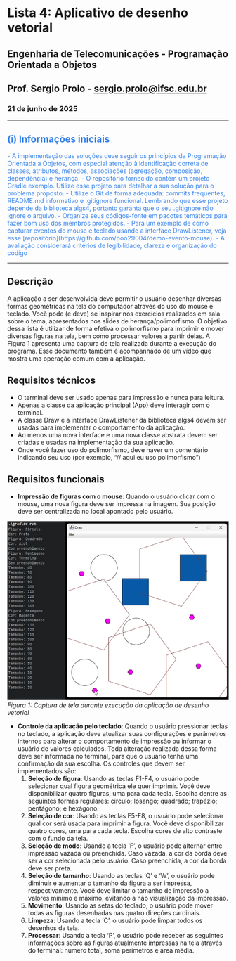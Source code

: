 # Lista 4: Aplicativo de desenho vetorial

## Engenharia de Telecomunicações - Programação Orientada a Objetos
## Prof. Sergio Prolo - sergio.prolo@ifsc.edu.br
### 21 de junho de 2025
---
## <span style="color: #3480eb;">(i) Informações iniciais</span>

<span style="color: #3480eb;">
- A implementação das soluções deve seguir os princípios da Programação Orientada a Objetos, com
especial atenção à identificação correta de classes, atributos, métodos, associações (agregação, composição, dependência) e herança.
- O repositório fornecido contém um projeto Gradle exemplo. Utilize esse projeto para detalhar a sua solução para o problema proposto.
- Utilize o Git de forma adequada: commits frequentes, README.md informativo e .gitignore funcional. Lembrando que esse projeto depende da biblioteca algs4, portanto garanta que o seu .gitignore não ignore o arquivo.
- Organize seus códigos-fonte em pacotes temáticos para fazer bom uso dos membros protegidos.
- Para um exemplo de como capturar eventos do mouse e teclado usando a interface DrawListener, veja esse [repositório](https://github.com/poo29004/demo-evento-mouse).
- A avaliação considerará critérios de legibilidade, clareza e organização do código
</span>

---
## Descrição
A aplicação a ser desenvolvida deve permitir o usuário desenhar diversas formas geométricas na tela do computador através do uso do mouse e teclado. Você pode (e deve) se inspirar nos exercícios realizados em sala sobre o tema, apresentados nos slides de herança/polimorfismo. O objetivo dessa lista é utilizar de forma efetiva o polimorfismo para imprimir e mover diversas figuras na tela, bem como processar valores a partir delas. A Figura 1 apresenta uma captura de tela realizada durante a execução do programa. Esse documento também é acompanhado de um vídeo que mostra uma operação comum com a aplicação.

## Requisitos técnicos
- O terminal deve ser usado apenas para impressão e nunca para leitura.
- Apenas a classe da aplicação principal (App) deve interagir com o terminal.
- A classe Draw e a interface DrawListener da biblioteca algs4 devem ser usadas para implementar o comportamento da aplicação.
- Ao menos uma nova interface e uma nova classe abstrata devem ser criadas e usadas na implementação da sua aplicação.
- Onde você fazer uso do polimorfismo, deve haver um comentário indicando seu uso (por exemplo, “// aqui eu uso polimorfismo”)

## Requisitos funcionais
- **Impressão de figuras com o mouse**: Quando o usuário clicar com o mouse, uma nova figura deve ser impressa na imagem. Sua posição deve ser centralizada no local apontado pelo usuário.

![Figura 1](image.png)
_Figura 1: Captura de tela durante execução da aplicação de desenho vetorial_

- **Controle da aplicação pelo teclado**: Quando o usuário pressionar teclas no teclado, a aplicação deve atualizar suas configurações e parâmetros internos para alterar o comportamento de impressão ou informar o usuário de valores calculados. Toda alteração realizada dessa forma deve ser informada no terminal, para que o usuário tenha uma confirmação da sua escolha. Os controles que devem ser implementados são:
    1. **Seleção de figura**: Usando as teclas F1-F4, o usuário pode selecionar qual figura geométrica ele quer imprimir. Você deve disponibilizar quatro figuras, uma para cada tecla. Escolha dentre as seguintes formas regulares: círculo; losango; quadrado; trapézio; pentágono; e hexágono.
    2. **Seleção de cor**: Usando as teclas F5-F8, o usuário pode selecionar qual cor será usada para imprimir a figura. Você deve disponibilizar quatro cores, uma para cada tecla. Escolha cores de alto contraste com o fundo da tela.
    3. **Seleção de modo**: Usando a tecla ‘F’, o usuário pode alternar entre impressão vazada ou preenchida. Caso vazada, a cor da borda deve ser a cor selecionada pelo usuário. Caso preenchida, a cor da borda deve ser preta.
    4. **Seleção de tamanho**: Usando as teclas ‘Q’ e ‘W’, o usuário pode diminuir e aumentar o tamanho da figura a ser impressa, respectivamente. Você deve limitar o tamanho de impressão a valores mínimo e máximo, evitando a não visualização da impressão.
    5. **Movimento**: Usando as setas do teclado, o usuário pode mover todas as figuras desenhadas nas quatro direções cardinais.
    6. **Limpeza**: Usando a tecla ‘C’, o usuário pode limpar todos os desenhos da tela.
    7. **Processar**: Usando a tecla ‘P’, o usuário pode receber as seguintes informações sobre as figuras atualmente impressas na tela através do terminal: número total, soma perímetros e área média.